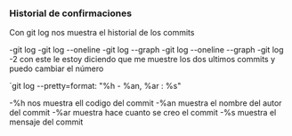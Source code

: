 
### Historial de confirmaciones

Con git log nos muestra el historial de los commits

-git log
-git log --oneline
-git log --graph
-git log --oneline --graph
-git log -2    con este le estoy diciendo que me muestre los dos ultimos commits y puedo cambiar el número


`git log --pretty=format: "%h - %an, %ar : %s"

-%h nos muestra ell codigo del commit
-%an muestra el nombre del autor del commit
-%ar muestra hace cuanto se creo el commit
-%s muestra el mensaje del commit



